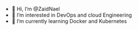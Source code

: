 - 👋 Hi, I’m @ZaidNael
- 👀 I’m interested in DevOps and cloud Engineering
- 🌱 I’m currently learning Docker and Kubernetes
